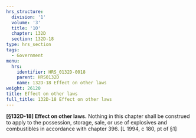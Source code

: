 ```yaml
---
hrs_structure:
  division: '1'
  volume: '3'
  title: '10'
  chapter: 132D
  section: 132D-18
type: hrs_section
tags:
  - Government
menu:
  hrs:
    identifier: HRS_0132D-0018
    parent: HRS0132D
    name: 132D-18 Effect on other laws
weight: 26120
title: Effect on other laws
full_title: 132D-18 Effect on other laws
---
```

**[§132D-18] Effect on other laws.** Nothing in this chapter shall be construed to apply to the possession, storage, sale, or use of explosives and combustibles in accordance with chapter 396\. [L 1994, c 180, pt of §1]